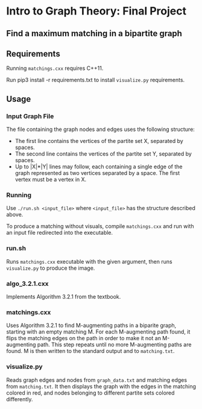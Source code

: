 # Intro to Graph Theory: Final Project
## Find a maximum matching in a bipartite graph

## Requirements
Running ```matchings.cxx``` requires C++11.

Run pip3 install -r requirements.txt to install ```visualize.py``` requirements.

## Usage
### Input Graph File
The file containing the graph nodes and edges uses the following structure:

* The first line contains the vertices of the partite set X, separated by spaces.
* The second line contains the vertices of the partite set Y, separated by spaces.
* Up to |X|*|Y| lines may follow, each containing a single edge of the graph represented as two vertices separated by a space. The first vertex must be a vertex in X.

### Running
Use ```./run.sh <input_file>``` where ```<input_file>``` has the structure described above.

To produce a matching without visuals, compile ```matchings.cxx``` and run with an input file redirected into the executable.

### run.sh
Runs ```matchings.cxx``` executable with the given argument, then runs ```visualize.py``` to produce the image.

### algo_3.2.1.cxx
Implements Algorithm 3.2.1 from the textbook.

### matchings.cxx
Uses Algorithm 3.2.1 to find M-augmenting paths in a biparite graph, starting with an empty matching M. For each M-augmenting path found, it flips the matching edges on the path in order to make it not an M-augmenting path. This step repeats until no more M-augmenting paths are found. M is then written to the standard output and to ```matching.txt```.

### visualize.py
Reads graph edges and nodes from ```graph_data.txt``` and matching edges from ```matching.txt```. It then displays the graph with the edges in the matching colored in red, and nodes belonging to different partite sets colored differently.
